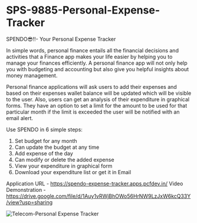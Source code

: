 # SPS-9885-Personal-Expense-Tracker

SPENDO😎!!- Your Personal Expense Tracker

In simple words, personal finance entails all the financial decisions and activities that a Finance app makes your life easier by helping you to manage your finances efficiently. A personal finance app will not only help you with budgeting and accounting but also give you helpful insights about money management.

Personal finance applications will ask users to add their expenses and based on their expenses wallet balance will be updated which will be visible to the user. Also, users can get an analysis of their expenditure in graphical forms. They have an option to set a limit for the amount to be used for that particular month if the limit is exceeded the user will be notified with an email alert.

Use SPENDO in 6 simple steps:
1. Set budget for any month
2. Can update the budget at any time
3. Add expense of the day
4. Can modify or delete the added expense
5. View your expenditure in graphical form
6. Download your expenditure list or get it in Email

Application URL - https://spendo-expense-tracker.apps.pcfdev.in/
Video Demonstration - https://drive.google.com/file/d/1Auy1vRWjBhOWo56HrNW9LzJxW6kcQ33Y/view?usp=sharing

![Telecom-Personal Expense Tracker](https://user-images.githubusercontent.com/67627185/118995748-0506b480-b9a5-11eb-80eb-5bd9d90bbb4b.png)
